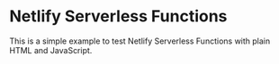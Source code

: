 # Netlify Serverless Functions
This is a simple example to test Netlify Serverless Functions with plain HTML and JavaScript.